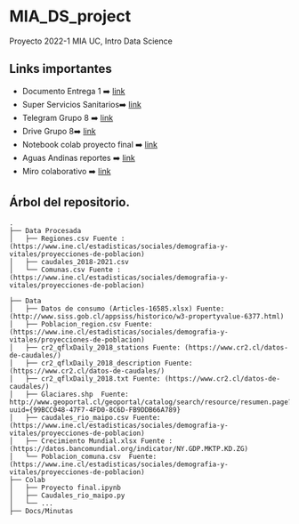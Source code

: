 # MIA_DS_project
Proyecto 2022-1 MIA UC, Intro Data Science

## Links importantes

+ Documento Entrega 1 :arrow_right: [link](https://docs.google.com/document/d/1iX4fWpx_Ve2AxUk_cVHWpNWbe2lXNLpwhVjJG1Vsx94/edit?pli=1)
+ Super Servicios Sanitarios:arrow_right: [link]( www.siss.gob.cl)
+ Telegram Grupo 8 :arrow_right: [link](https://t.me/+4s-l5lRoUYoyNGNh)
+ Drive Grupo 8:arrow_right: [link](https://drive.google.com/drive/u/0/folders/1rM6gkgPJj0QzSdJE5wqqjWYgZrwgCO_a)
+ Notebook colab proyecto final  :arrow_right: [link](https://colab.research.google.com/drive/1czCmEaC2OPSoMO8K8rT_TUvAiyXX0rYZ)
+ Aguas Andinas reportes :arrow_right: [link](https://sustentabilidad.aguasandinas.cl/documents/33547/35846/Reporte+Integrado+Aguas+Andinas+2019.pdf/cd2cdfeb-5338-66ae-7bd0-8cb06a0f20ca?t=1590688082827)
+ Miro colaborativo ➡️ [link](https://miro.com/app/board/uXjVO0YbVvA=/)


## Árbol del repositorio.

```
.
├── Data Procesada
│   ├── Regiones.csv Fuente : (https://www.ine.cl/estadisticas/sociales/demografia-y-vitales/proyecciones-de-poblacion)
│   ├── caudales_2018-2021.csv
│   └── Comunas.csv Fuente : (https://www.ine.cl/estadisticas/sociales/demografia-y-vitales/proyecciones-de-poblacion)

├── Data
│   ├── Datos de consumo (Articles-16585.xlsx) Fuente: (http://www.siss.gob.cl/appsiss/historico/w3-propertyvalue-6377.html)
│   ├── Poblacion_region.csv Fuente: (https://www.ine.cl/estadisticas/sociales/demografia-y-vitales/proyecciones-de-poblacion)
│   ├── cr2_qflxDaily_2018_stations Fuente: (https://www.cr2.cl/datos-de-caudales/)
│   ├── cr2_qflxDaily_2018_description Fuente: (https://www.cr2.cl/datos-de-caudales/)
│   ├── cr2_qflxDaily_2018.txt Fuente: (https://www.cr2.cl/datos-de-caudales/)
│   ├── Glaciares.shp  Fuente:  http://www.geoportal.cl/geoportal/catalog/search/resource/resumen.page?uuid={99BCC048-47F7-4FD0-8C6D-FB9DDB66A789}
│   ├── caudales_rio_maipo.csv Fuente: (https://www.ine.cl/estadisticas/sociales/demografia-y-vitales/proyecciones-de-poblacion)
│   ├── Crecimiento Mundial.xlsx Fuente : (https://datos.bancomundial.org/indicator/NY.GDP.MKTP.KD.ZG)
│   └── Poblacion_comuna.csv  Fuente: (https://www.ine.cl/estadisticas/sociales/demografia-y-vitales/proyecciones-de-poblacion)
├── Colab
│   ├── Proyecto final.ipynb
│   ├── Caudales_rio_maipo.py
│   └── ...
├── Docs/Minutas

